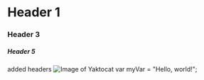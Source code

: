# Header 1
### Header 3
##### Header 5
added headers
![Image of Yaktocat](https://octodex.github.com/images/yaktocat.png)
var myVar = "Hello, world!";
